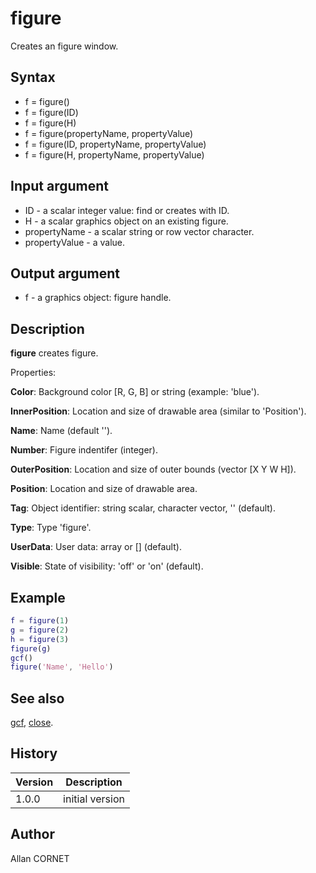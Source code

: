 # figure

Creates an figure window.

## Syntax

- f = figure()
- f = figure(ID)
- f = figure(H)
- f = figure(propertyName, propertyValue)
- f = figure(ID, propertyName, propertyValue)
- f = figure(H, propertyName, propertyValue)

## Input argument

- ID - a scalar integer value: find or creates with ID.
- H - a scalar graphics object on an existing figure.
- propertyName - a scalar string or row vector character.
- propertyValue - a value.

## Output argument

- f - a graphics object: figure handle.

## Description

  <p><b>figure</b> creates figure.</p>
  <p>Properties:</p>
  <p><b>Color</b>:  Background color [R, G, B] or string (example: 'blue').</p>
  <p><b>InnerPosition</b>: Location and size of drawable area (similar to 'Position').</p>
  <p><b>Name</b>: Name (default '').</p>
  <p><b>Number</b>: Figure indentifer (integer).</p>
  <p><b>OuterPosition</b>: Location and size of outer bounds (vector [X Y W H]).</p>
  <p><b>Position</b>: Location and size of drawable area.</p>
  <p><b>Tag</b>: Object identifier: string scalar, character vector, '' (default).</p>
  <p><b>Type</b>: Type 'figure'.</p>
  <p><b>UserData</b>: User data: array or [] (default).</p>
  <p><b>Visible</b>: State of visibility: 'off' or 'on' (default).</p>

## Example

```matlab
f = figure(1)
g = figure(2)
h = figure(3)
figure(g)
gcf()
figure('Name', 'Hello')
```

## See also

[gcf](gcf.md), [close](close.md).

## History

| Version | Description     |
| ------- | --------------- |
| 1.0.0   | initial version |

## Author

Allan CORNET
